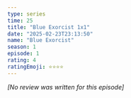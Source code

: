 ```yaml
---
type: series
time: 25
title: "Blue Exorcist 1x1"
date: "2025-02-23T23:13:50"
name: "Blue Exorcist"
season: 1
episode: 1
rating: 4
ratingEmoji: ⭐️⭐️⭐️⭐️
---
```


*[No review was written for this episode]*
